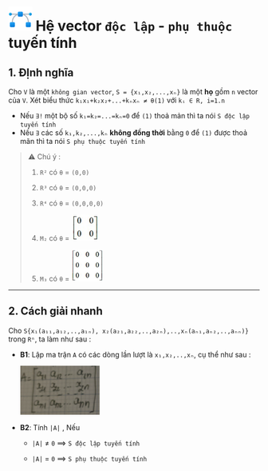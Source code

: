 # ![icons8-vector.png](https://raw.githubusercontent.com/Zenfection/Image/master/2021/05/11-19-40-41-icons8-vector.png) Hệ vector `độc lập` - `phụ thuộc` tuyến tính

## 1. ĐỊnh nghĩa

Cho `V` là một `không gian vector`, `S = {x₁,x₂,...,xₙ}`  là một **họ** gồm `n` vector của `V`. Xét biểu thức `k₁x₁+k₂x₂+...+kₙxₙ ≠ θ(1)`  với `kᵢ ∈ R, i=1.n`

- Nếu `∃!` một bộ số `k₁=k₂=...=kₙ=0` để `(1)` thoả mản thì ta nói `S độc lập tuyến tính`
- Nếu `∃` các số `k₁,k₂,...,kₙ` **không đồng thời** bằng `0` để `(1)` được thoả mãn thì ta nói `S phụ thuộc tuyến tính`

> ⚠️ Chú ý : 
> 
> 1. `R²` có `θ` = `(0,0)`
> 
> 2. `R³` có  `θ` = `(0,0,0)`
> 
> 3. `R⁴` có `θ` = `(0,0,0,0)` 
> 
> 4. `M₂` có `θ` = <img src="https://raw.githubusercontent.com/Zenfection/Image/master/2021/05/11-19-58-15-Screen%20Shot%202021-05-11%20at%2019.57.58.png" title="" alt="Screen Shot 2021-05-11 at 19.57.58.png" width="55">
> 
> 5. `M₃` có `θ` = <img src="https://raw.githubusercontent.com/Zenfection/Image/master/2021/05/11-19-58-29-Screen%20Shot%202021-05-11%20at%2019.58.05.png" title="" alt="Screen Shot 2021-05-11 at 19.58.05.png" width="63">

---

## 2. Cách giải nhanh

Cho `S{x₁(a₁₁,a₁₂,..,a₁ₙ), x₂(a₂₁,a₂₂,..,a₂ₙ),..,xₙ(aₙ₁,aₙ₂,..,aₙₙ)}` trong `Rⁿ`, ta làm như sau :

- **B1**: Lập ma trận `A` có các dòng lần lượt là `x₁,x₂,..,xₙ`, cụ thể như sau : 
  
  ![Screen Shot 2021-05-11 at 20.03.48.png](https://raw.githubusercontent.com/Zenfection/Image/master/2021/05/11-20-03-59-Screen%20Shot%202021-05-11%20at%2020.03.48.png)

- **B2**: Tính `|A|` , Nếu 
  
  - `|A|` ≠ `0` ==> `S độc lập tuyến tính`
  
  - `|A|` = `0` ==> `S phụ thuộc tuyến tính`
